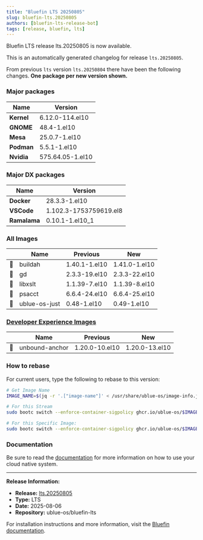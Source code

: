 ```yaml
---
title: "Bluefin LTS 20250805"
slug: bluefin-lts.20250805
authors: [bluefin-lts-release-bot]
tags: [release, bluefin, lts]
---
```


Bluefin LTS release lts.20250805 is now available.

<!--truncate-->

This is an automatically generated changelog for release `lts.20250805`.

From previous `lts` version `lts.20250804` there have been the following changes. **One package per new version shown.**

### Major packages

| Name       | Version          |
| ---------- | ---------------- |
| **Kernel** | 6.12.0-114.el10  |
| **GNOME**  | 48.4-1.el10      |
| **Mesa**   | 25.0.7-1.el10    |
| **Podman** | 5.5.1-1.el10     |
| **Nvidia** | 575.64.05-1.el10 |

### Major DX packages

| Name         | Version                |
| ------------ | ---------------------- |
| **Docker**   | 28.3.3-1.el10          |
| **VSCode**   | 1.102.3-1753759619.el8 |
| **Ramalama** | 0.10.1-1.el10_1        |

### All Images

|     | Name          | Previous      | New           |
| --- | ------------- | ------------- | ------------- |
| 🔄  | buildah       | 1.40.1-1.el10 | 1.41.0-1.el10 |
| 🔄  | gd            | 2.3.3-19.el10 | 2.3.3-22.el10 |
| 🔄  | libxslt       | 1.1.39-7.el10 | 1.1.39-8.el10 |
| 🔄  | psacct        | 6.6.4-24.el10 | 6.6.4-25.el10 |
| 🔄  | ublue-os-just | 0.48-1.el10   | 0.49-1.el10   |

### [Developer Experience Images](https://docs.projectbluefin.io/bluefin-dx)

|     | Name           | Previous       | New            |
| --- | -------------- | -------------- | -------------- |
| 🔄  | unbound-anchor | 1.20.0-10.el10 | 1.20.0-13.el10 |

### How to rebase

For current users, type the following to rebase to this version:

```bash
# Get Image Name
IMAGE_NAME=$(jq -r '.["image-name"]' < /usr/share/ublue-os/image-info.json)

# For this Stream
sudo bootc switch --enforce-container-sigpolicy ghcr.io/ublue-os/$IMAGE_NAME:lts

# For this Specific Image:
sudo bootc switch --enforce-container-sigpolicy ghcr.io/ublue-os/$IMAGE_NAME:lts.20250805
```

### Documentation

Be sure to read the [documentation](https://docs.projectbluefin.io/lts) for more information
on how to use your cloud native system.

---

**Release Information:**

- **Release:** [lts.20250805](https://github.com/ublue-os/bluefin-lts/releases/tag/lts.20250805)
- **Type:** LTS
- **Date:** 2025-08-06
- **Repository:** ublue-os/bluefin-lts

For installation instructions and more information, visit the [Bluefin documentation](https://docs.projectbluefin.io/).
